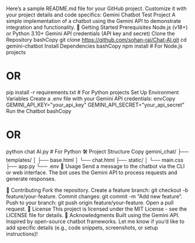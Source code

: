 Here’s a sample README.md file for your GitHub project. Customize it with your project details and code specifics:
Gemini Chatbot Test Project
A simple implementation of a chatbot using the Gemini API to demonstrate integration and functionality.
🚀 Getting Started
Prerequisites
Node.js (v18+) or Python 3.10+
Gemini API credentials (API key and secret)
Clone the Repository
bashCopy
git clone https://github.com/sohan-raj/Chat-AI.git
cd gemini-chatbot
Install Dependencies
bashCopy
npm install  # For Node.js projects
# OR
pip install -r requirements.txt  # For Python projects
Set Up Environment Variables
Create a .env file with your Gemini API credentials:
envCopy
GEMINI_API_KEY="your_api_key"
GEMINI_API_SECRET="your_api_secret"
Run the Chatbot
bashCopy

# OR
python chat AI.py  # For Python
🛠️ Project Structure
Copy
gemini_chat/
├── templates/
│   ├── base.html
│   └── chat.html
├── static/
│   └── main.css
├── app.py
└── .env 
🤖 Usage
Send a message to the chatbot via the CLI or web interface.
The bot uses the Gemini API to process requests and generate responses.


🤝 Contributing
Fork the repository.
Create a feature branch: git checkout -b feature/your-feature.
Commit changes: git commit -m "Add new feature".
Push to your branch: git push origin feature/your-feature.
Open a pull request.
📝 License
This project is licensed under the MIT License - see the LICENSE file for details.
📌 Acknowledgments
Built using the Gemini API.
Inspired by open-source chatbot frameworks.
Let me know if you’d like to add specific details (e.g., code snippets, screenshots, or setup instructions)!